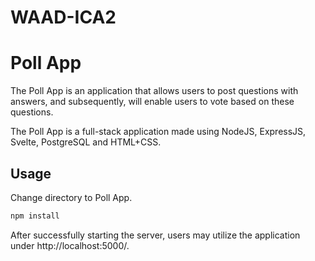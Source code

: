 # WAAD-ICA2

# Poll App

The Poll App is an application that allows users to post questions with answers, and subsequently, will enable users to vote based on these questions. 

The Poll App is a full-stack application made using NodeJS, ExpressJS, Svelte, PostgreSQL and HTML+CSS.

## Usage
Change directory to Poll App.
```python
npm install 
```
After successfully starting the server, users may utilize the application under http://localhost:5000/.
